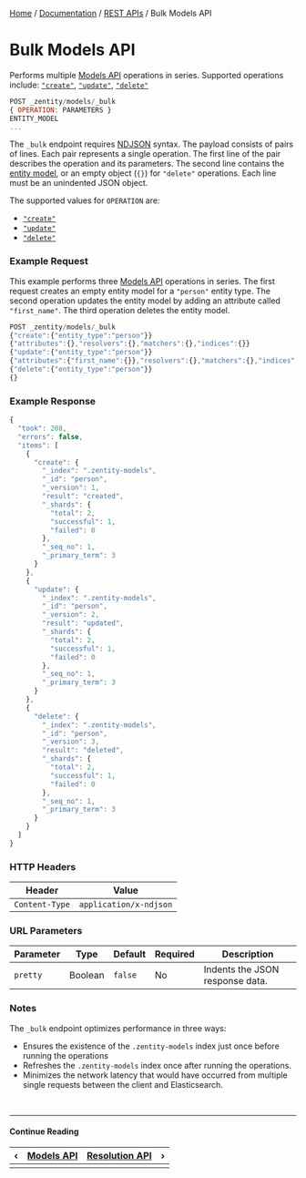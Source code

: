 [Home](/) / [Documentation](/docs) / [REST APIs](/docs/rest-apis) / Bulk Models API


# <a name="bulk-models-api"></a>Bulk Models API

Performs multiple [Models API](/docs/rest-apis/models-api) operations in series.
Supported operations include:
[`"create"`](/docs/rest-apis/models-api#create-entity-model),
[`"update"`](/docs/rest-apis/models-api#update-entity-model),
[`"delete"`](/docs/rest-apis/models-api#delete-entity-model)

```javascript
POST _zentity/models/_bulk
{ OPERATION: PARAMETERS }
ENTITY_MODEL
...
```

The `_bulk` endpoint requires [NDJSON](http://ndjson.org/) syntax. The payload
consists of pairs of lines. Each pair represents a single operation. The first
line of the pair describes the operation and its parameters. The second line
contains the [entity model](/docs/entity-models/specification), or an empty
object (`{}`) for `"delete"` operations. Each line must be an unindented JSON
object.

The supported values for `OPERATION` are:

- [`"create"`](/docs/rest-apis/models-api#create-entity-model)
- [`"update"`](/docs/rest-apis/models-api#update-entity-model)
- [`"delete"`](/docs/rest-apis/models-api#delete-entity-model)


### Example Request

This example performs three [Models API](/docs/rest-apis/models-api) operations
in series. The first request creates an empty entity model for a `"person"`
entity type. The second operation updates the entity model by adding an
attribute called `"first_name"`. The third operation deletes the entity model.

```javascript
POST _zentity/models/_bulk
{"create":{"entity_type":"person"}}
{"attributes":{},"resolvers":{},"matchers":{},"indices":{}}
{"update":{"entity_type":"person"}}
{"attributes":{"first_name":{}},"resolvers":{},"matchers":{},"indices":{}}
{"delete":{"entity_type":"person"}}
{}
```


### Example Response

```javascript
{
  "took": 208,
  "errors": false,
  "items": [
    {
      "create": {
        "_index": ".zentity-models",
        "_id": "person",
        "_version": 1,
        "result": "created",
        "_shards": {
          "total": 2,
          "successful": 1,
          "failed": 0
        },
        "_seq_no": 1,
        "_primary_term": 3
      }
    },
    {
      "update": {
        "_index": ".zentity-models",
        "_id": "person",
        "_version": 2,
        "result": "updated",
        "_shards": {
          "total": 2,
          "successful": 1,
          "failed": 0
        },
        "_seq_no": 1,
        "_primary_term": 3
      }
    },
    {
      "delete": {
        "_index": ".zentity-models",
        "_id": "person",
        "_version": 3,
        "result": "deleted",
        "_shards": {
          "total": 2,
          "successful": 1,
          "failed": 0
        },
        "_seq_no": 1,
        "_primary_term": 3
      }
    }
  ]
}
```


### HTTP Headers

|Header|Value|
|------|-----|
|`Content-Type`|`application/x-ndjson`|


### URL Parameters

|Parameter|Type|Default|Required|Description|
|---------|----|-------|--------|-----------|
|`pretty`|Boolean|`false`|No|Indents the JSON response data.|


### Notes

The `_bulk` endpoint optimizes performance in three ways:

- Ensures the existence of the `.zentity-models` index just once before running
the operations
- Refreshes the `.zentity-models` index once after running the operations.
- Minimizes the network latency that would have occurred from multiple single
requests between the client and Elasticsearch.


&nbsp;

----

#### Continue Reading

|&#8249;|[Models API](/docs/rest-apis/models-api)|[Resolution API](/docs/rest-apis/resolution-api)|&#8250;|
|:---|:---|---:|---:|
|    |    |    |    |
